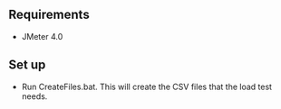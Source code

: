 ## Requirements ##
 - JMeter 4.0

## Set up ##
 - Run CreateFiles.bat. This will create the CSV files that the load test needs.
 
